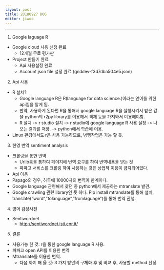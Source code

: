 ```yaml
---
layout: post
title: 20180927 DOG
editor: jiwoo
---
```

***

1. Google laguage R
  * Google cloud 사용 신청 완료
    * 12개월 무료 평가판
  * Project 만들기 완료
    * Api 사용설정 완료
    * Account json file 설정 완료 (gnddev-f3d7dba504e5.json)

2. Api 사용
  * R 설치?
    * Google language R은 R(language for data science.)이라는 언어를 위한 api임을 알게 됨.
    * 만약, 사용하게 된다면 R을 통해서 google language R을 실행시켜서 받은 값을 python의 r2py library를 이용해서 객체 등을 가져와서 이용해야함.
    * R 설치 -> r studio 설치 -> r studio에 google language R 사용 설정 -> 나오는 결과를 저장. -> python에서 학습에 이용.
  * Linux 환경에서도 r은 사용 가능하므로, 병행작업은 가능 할 듯.

3. 한영 번역 sentiment analysis
  * 크롤링을 통한 번역
    * Urlib등을 통하여 페이지에 번역 요구를 하여 번역내용을 받는 것
    * 파파고 서비스를 크롤링 하여 사용하는 것은 상업적 이용이 금지되어있다.
  * Api 이용
  *	Papago의 경우, 하루에 10000자의 번역이 한계이다.
  * Google language 관련해서 찾던 중 python에서 제공하는 mtranslate 발견.
  *	Google crawling 관련 library인 듯 하다. Pip install mtranslate를 통해 설치, translate(“word”,”tolanguage”,”fromlaguage”)를 통해 번역 진행.
4. 영어 감성사전
  * Sentiwordnet
    * <http://sentiwordnet.isti.cnr.it/>

5. 결론
  * 사용가능 한 것: r을 통한 google language R 사용.
  * 파파고 open API를 이용한 번역
  * Mtranslate를 이용한 번역.
	* 다음 까지 해 올 것: 3 가지 방안의 구체화 후 및 비교 후, 사용할 method 선정.

